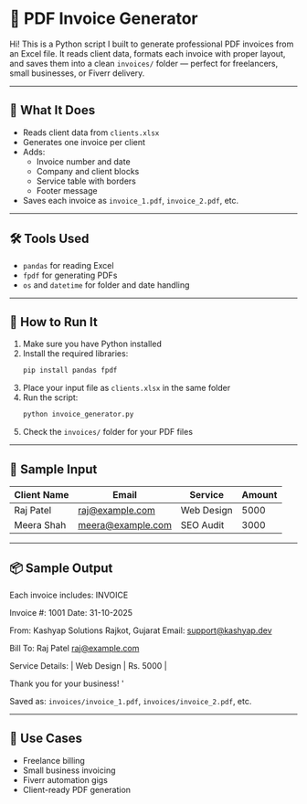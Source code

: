 # 🧾 PDF Invoice Generator

Hi! This is a Python script I built to generate professional PDF invoices from an Excel file. It reads client data, formats each invoice with proper layout, and saves them into a clean `invoices/` folder — perfect for freelancers, small businesses, or Fiverr delivery.

---

## 🔧 What It Does
- Reads client data from `clients.xlsx`
- Generates one invoice per client
- Adds:
  - Invoice number and date
  - Company and client blocks
  - Service table with borders
  - Footer message
- Saves each invoice as `invoice_1.pdf`, `invoice_2.pdf`, etc.

---

## 🛠️ Tools Used
- `pandas` for reading Excel
- `fpdf` for generating PDFs
- `os` and `datetime` for folder and date handling

---

## 🚀 How to Run It
1. Make sure you have Python installed
2. Install the required libraries:
    ```bash
    pip install pandas fpdf
    ```
3. Place your input file as `clients.xlsx` in the same folder
4. Run the script:
    ```bash
    python invoice_generator.py
    ```
5. Check the `invoices/` folder for your PDF files

---

## 📁 Sample Input

| Client Name | Email              | Service        | Amount |
|-------------|--------------------|----------------|--------|
| Raj Patel   | raj@example.com    | Web Design     | 5000   |
| Meera Shah  | meera@example.com  | SEO Audit      | 3000   |

---

## 📦 Sample Output

Each invoice includes:
    INVOICE

Invoice #: 1001
Date: 31-10-2025

From:
Kashyap Solutions
Rajkot, Gujarat
Email: support@kashyap.dev

Bill To:
Raj Patel
raj@example.com

Service Details:
| Web Design | Rs. 5000 |

Thank you for your business!
'


Saved as: `invoices/invoice_1.pdf`, `invoices/invoice_2.pdf`, etc.

---

## 📌 Use Cases
- Freelance billing
- Small business invoicing
- Fiverr automation gigs
- Client-ready PDF generation
